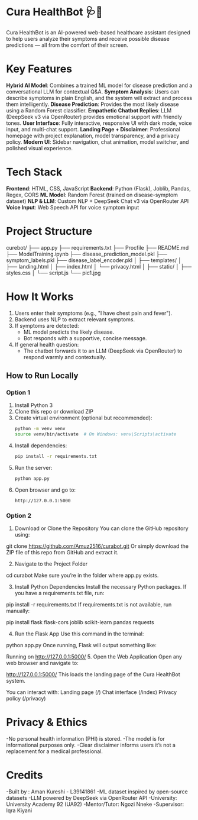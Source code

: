 # Cura HealthBot 🩺💬

Cura HealthBot is an AI-powered web-based healthcare assistant designed to help users analyze their symptoms and receive possible disease predictions — all from the comfort of their screen.

# Key Features

**Hybrid AI Model**: Combines a trained ML model for disease prediction and a conversational LLM for contextual Q&A.
**Symptom Analysis**: Users can describe symptoms in plain English, and the system will extract and process them intelligently.
**Disease Prediction**: Provides the most likely disease using a Random Forest classifier.
**Empathetic Chatbot Replies**: LLM (DeepSeek v3 via OpenRouter) provides emotional support with friendly tones.
**User Interface**: Fully interactive, responsive UI with dark mode, voice input, and multi-chat support.
**Landing Page + Disclaimer**: Professional homepage with project explanation, model transparency, and a privacy policy.
**Modern UI**: Sidebar navigation, chat animation, model switcher, and polished visual experience.

# Tech Stack

**Frontend**: HTML, CSS, JavaScript
**Backend**: Python (Flask), Joblib, Pandas, Regex, CORS
**ML Model**: Random Forest (trained on disease-symptom dataset)
**NLP & LLM**: Custom NLP + DeepSeek Chat v3 via OpenRouter API
**Voice Input**: Web Speech API for voice symptom input

# Project Structure

curebot/
├── app.py
├── requirements.txt
├── Procfile
├── README.md
├── ModelTraining.ipynb
├── disease_prediction_model.pkl
├── symptom_labels.pkl
├── disease_label_encoder.pkl
│
├── templates/
│ ├── landing.html
│ ├── index.html
│ └── privacy.html
│
├── static/
│ ├── styles.css
│ └── script.js
└── pic1.jpg

# How It Works

1. Users enter their symptoms (e.g., "I have chest pain and fever").
2. Backend uses NLP to extract relevant symptoms.
3. If symptoms are detected:
   - ML model predicts the likely disease.
   - Bot responds with a supportive, concise message.
4. If general health question:
   - The chatbot forwards it to an LLM (DeepSeek via OpenRouter) to respond warmly and contextually.

## How to Run Locally

### Option 1

1. Install Python 3
2. Clone this repo or download ZIP
3. Create virtual environment (optional but recommended):
   ```bash
   python -m venv venv
   source venv/bin/activate  # On Windows: venv\Scripts\activate
   ```
4. Install dependencies:
   ```bash
   pip install -r requirements.txt
   ```
5. Run the server:
   ```bash
   python app.py
   ```
6. Open browser and go to:
   ```
   http://127.0.0.1:5000
   ```

### Option 2

1. Download or Clone the Repository
   You can clone the GitHub repository using:

git clone https://github.com/Amuz2516/curabot.git
Or simply download the ZIP file of this repo from GitHub and extract it.

2. Navigate to the Project Folder

cd curabot
Make sure you’re in the folder where app.py exists.

3. Install Python Dependencies
   Install the necessary Python packages. If you have a requirements.txt file, run:

pip install -r requirements.txt
If requirements.txt is not available, run manually:

pip install flask flask-cors joblib scikit-learn pandas requests

4. Run the Flask App
   Use this command in the terminal:

python app.py
Once running, Flask will output something like:

Running on http://127.0.0.1:5000/ 
5. Open the Web Application
Open any web browser and navigate to:

http://127.0.0.1:5000/
This loads the landing page of the Cura HealthBot system.

You can interact with:
Landing page (/)
Chat interface (/index)
Privacy policy (/privacy)

# Privacy & Ethics

-No personal health information (PHI) is stored.
-The model is for informational purposes only.
-Clear disclaimer informs users it’s not a replacement for a medical professional.

# Credits

-Built by : Aman Kureshi - L39141861
-ML dataset inspired by open-source datasets
-LLM powered by DeepSeek via OpenRouter API
-University: University Academy 92 (UA92)
-Mentor/Tutor: Ngozi Nneke
-Supervisor: Iqra Kiyani
